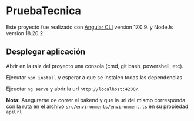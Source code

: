 # PruebaTecnica

Este proyecto fue realizado con [Angular CLI](https://github.com/angular/angular-cli) version 17.0.9. y NodeJs version 18.20.2

## Desplegar aplicación

Abrir en la raiz del proyecto una consola (cmd, git bash, powershell, etc).

Ejecutar `npm install` y esperar a que se instalen todas las dependencias

Ejeuctar `ng serve` y abrir la url `http://localhost:4200/`.

**Nota:** Asegurarse de correr el bakend y que la url del mismo corresponda con la ruta en el archivo `src/environments/environment.ts` en su propiedad `apiUrl`
